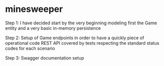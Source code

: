 # minesweeper

Step 1:
 I have decided start by the very beginning modeling first the Game entity 
 and a very basic in-memory persistence
 
Step 2:
  Setup of Game endpoints in order to have a quickly piece of operational code
  REST API covered by tests respecting the standard status codes for each scenario

Step 3:
  Swagger documentation setup
